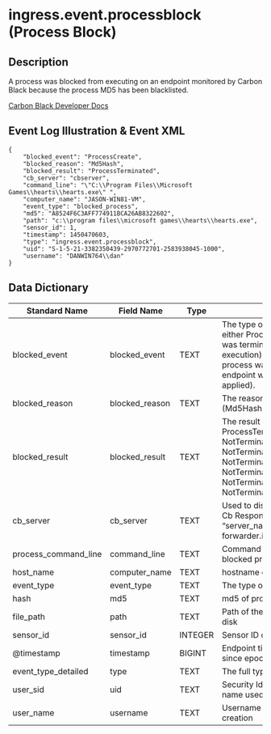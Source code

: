 # ingress.event.processblock (Process Block)

## Description

A process was blocked from executing on an endpoint monitored by Carbon Black because the process MD5 has been blacklisted.

[Carbon Black Developer Docs](https://developer.carbonblack.com/reference/enterprise-response/event-forwarder/event-schema/#ingress-event-processblock-process-block)

## Event Log Illustration & Event XML
```
{
    "blocked_event": "ProcessCreate",
    "blocked_reason": "Md5Hash",
    "blocked_result": "ProcessTerminated",
    "cb_server": "cbserver",
    "command_line": "\"C:\\Program Files\\Microsoft Games\\hearts\\hearts.exe\" ",
    "computer_name": "JASON-WIN81-VM",
    "event_type": "blocked_process",
    "md5": "A8524F6C3AFF774911BCA26AB8322602",
    "path": "c:\\program files\\microsoft games\\hearts\\hearts.exe",
    "sensor_id": 1,
    "timestamp": 1450470603,
    "type": "ingress.event.processblock",
    "uid": "S-1-5-21-3382350439-2970772701-2583938045-1000",
    "username": "DANWIN764\\dan"
}
```

## Data Dictionary

|	Standard Name	|	Field Name	|	Type	|	Description	|	Sample Value	|
|	-------------	|	----------	|	----	|	-----------	|	------------	|
|	blocked_event	|	blocked_event	|	TEXT	|	The type of event that was blocked: either ProcessCreate (the process was terminated immediately upon execution) or RunningProcess (the process was already running on the endpoint when the block was applied).	|	ProcessCreate	|
|	blocked_reason	|	blocked_reason	|	TEXT	|	The reason for block action (Md5Hash is the only possible value)	|	Md5Hash	|
|	blocked_result	|	blocked_result	|	TEXT	|	The result of the blocked action: ProcessTerminated, NotTerminatedCBProcess, NotTerminatedSystemProcess, NotTerminatedCriticalSystemProcess, NotTerminatedWhitelistPath, NotTerminatedOpenProcessError, or NotTerminatedTerminateError.	|	ProcessTerminated	|
|	cb_server	|	cb_server	|	TEXT	|	Used to distinguish between multiple Cb Response servers. Set this in the “server_name” option of cb-event-forwarder.ini.	|	cbserver	|
|	process_command_line	|	command_line	|	TEXT	|	Command line associated with the blocked process	|	\"C:\\Program Files\\Microsoft Games\\hearts\\hearts.exe\" 	|
|	host_name	|	computer_name	|	TEXT	|	hostname of the sensor	|	JASON-WIN81-VM	|
|	event_type	|	event_type	|	TEXT	|	The type of event	|	blocked_process	|
|	hash	|	md5	|	TEXT	|	md5 of process executable	|	A8524F6C3AFF774911BCA26AB8322602	|
|	file_path	|	path	|	TEXT	|	Path of the blocked executable on disk	|	c:\\program files\\microsoft games\\hearts\\hearts.exe	|
|	sensor_id	|	sensor_id	|	INTEGER	|	Sensor ID of associated sensor	|	1	|
|	@timestamp	|	timestamp	|	BIGINT	|	Endpoint timestamp of this event since epoch	| 1450470603 |
|	event_type_detailed	|	type	|	TEXT	|	The full type of event	|	ingress.event.processblock	|
|	user_sid	|	uid	|	TEXT	|	Security Identifier of the username name used for process creation	| S-1-5-21-3382350439-2970772701-2583938045-1000 |
|	user_name	|	username	|	TEXT	|	Username that initiated the process creation	| DANWIN764\\dan |
